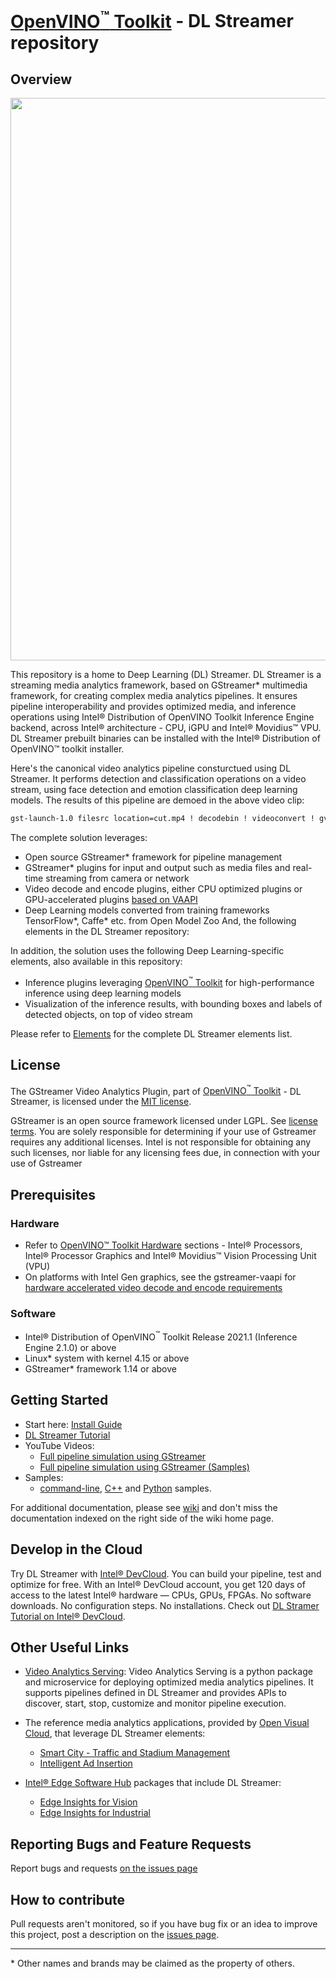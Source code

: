 # [OpenVINO<sup>&#8482;</sup> Toolkit](https://software.intel.com/en-us/openvino-toolkit) - DL Streamer repository

## Overview
<div align="center"><img src="intro.gif" width=900/></div>

This repository is a home to Deep Learning (DL) Streamer. DL Streamer is a streaming media analytics framework, based on GStreamer* multimedia framework, for creating complex media analytics pipelines. It ensures pipeline interoperability and provides optimized media, and inference operations using Intel® Distribution of OpenVINO Toolkit Inference Engine backend, across Intel® architecture - CPU, iGPU and Intel® Movidius™ VPU. DL Streamer prebuilt binaries can be installed with the Intel® Distribution of OpenVINO™ toolkit installer. 

Here's the canonical video analytics pipeline consturctued using DL Streamer. It performs detection and classification operations on a video stream, using face detection and emotion classification deep learning models. The results of this pipeline are demoed in the above video clip:
```sh
gst-launch-1.0 filesrc location=cut.mp4 ! decodebin ! videoconvert ! gvadetect model=face-detection-adas-0001.xml ! gvaclassify model=emotions-recognition-retail-0003.xml model-proc=emotions-recognition-retail-0003.json ! gvawatermark ! xvimagesink sync=false
```

The complete solution leverages:
* Open source GStreamer* framework for pipeline management
* GStreamer* plugins for input and output such as media files and real-time streaming from camera or network
* Video decode and encode plugins, either CPU optimized plugins or GPU-accelerated plugins [based on VAAPI](https://github.com/GStreamer/gstreamer-vaapi)
* Deep Learning models converted from training frameworks TensorFlow*, Caffe* etc. from Open Model Zoo
And, the following elements in the DL Streamer repository:

In addition, the solution uses the following Deep Learning-specific elements, also available in this repository:
* Inference plugins leveraging [OpenVINO<sup>&#8482;</sup> Toolkit](https://software.intel.com/en-us/openvino-toolkit) for high-performance inference using deep learning models
* Visualization of the inference results, with bounding boxes and labels of detected objects, on top of video stream

Please refer to [Elements](https://github.com/openvinotoolkit/dlstreamer_gst/wiki/Elements) for the complete DL Streamer elements list.


## License
The GStreamer Video Analytics Plugin, part of [OpenVINO<sup>&#8482;</sup> Toolkit](https://software.intel.com/en-us/openvino-toolkit) - DL Streamer, is licensed under the [MIT license](LICENSE).

GStreamer is an open source framework licensed under LGPL. See [license terms](https://gstreamer.freedesktop.org/documentation/frequently-asked-questions/licensing.html?gi-language=c). You are solely responsible for determining if your use of Gstreamer requires any additional licenses.  Intel is not responsible for obtaining any such licenses, nor liable for any licensing fees due, in connection with your use of Gstreamer

## Prerequisites
### Hardware
* Refer to [OpenVINO™ Toolkit Hardware](https://software.intel.com/content/www/us/en/develop/tools/openvino-toolkit/hardware.html) sections - Intel® Processors, Intel® Processor Graphics and Intel® Movidius™ Vision Processing Unit (VPU)
* On platforms with Intel Gen graphics, see the gstreamer-vaapi for [hardware accelerated video decode and encode requirements](https://github.com/GStreamer/gstreamer-vaapi)

### Software
* Intel® Distribution of OpenVINO<sup>&#8482;</sup> Toolkit Release 2021.1 (Inference Engine 2.1.0) or above
* Linux* system with kernel 4.15 or above
* GStreamer* framework 1.14 or above

## Getting Started
* Start here: [Install Guide](https://github.com/openvinotoolkit/dlstreamer_gst/wiki/Install-Guide)
* [DL Streamer Tutorial](https://github.com/openvinotoolkit/dlstreamer_gst/wiki/GStreamer%20Video%20Analytics%20Tutorial)
* YouTube Videos: 
    * [Full pipeline simulation using GStreamer](https://www.youtube.com/watch?v=fWhPV_IqDy0)
    * [Full pipeline simulation using GStreamer (Samples)](https://www.youtube.com/watch?v=EqHznsUR1sE)
* Samples:
    * [command-line](samples/gst_launch), [C++](samples/cpp/draw_face_attributes) and [Python](samples/python/draw_face_attributes/) samples.

For additional documentation, please see [wiki](https://github.com/openvinotoolkit/dlstreamer_gst/wiki) and don't miss the documentation indexed on the right side of the wiki home page.

## Develop in the Cloud
Try DL Streamer with [Intel&reg; DevCloud](https://devcloud.intel.com/edge/get_started/devcloud/). You can build your pipeline, test and optimize for free. With an Intel® DevCloud account, you get 120 days of access to the latest Intel® hardware — CPUs, GPUs, FPGAs. No software downloads. No configuration steps. No installations. Check out [DL Stramer Tutorial on Intel&reg; DevCloud](https://devcloud.intel.com/edge/advanced/advanced_tutorials/). 

## Other Useful Links 
* [Video Analytics Serving](https://github.com/openvinotoolkit/dlstreamer_gst/wiki/Elements): Video Analytics Serving is a python package and microservice for deploying optimized media analytics pipelines. It supports pipelines defined in DL Streamer and provides APIs to discover, start, stop, customize and monitor pipeline execution.
* The reference media analytics applications, provided by [Open Visual Cloud](https://01.org/openvisualcloud), that leverage DL Streamer elements:
    *  [Smart City - Traffic and Stadium Management](https://github.com/OpenVisualCloud/Smart-City-Sample)
    * [Intelligent Ad Insertion](https://github.com/OpenVisualCloud/Ad-Insertion-Sample)
* [Intel® Edge Software Hub](https://www.intel.com/content/www/us/en/edge-computing/edge-software-hub.html) packages that include DL Streamer:

    * [Edge Insights for Vision](https://software.intel.com/content/www/us/en/develop/topics/iot/edge-solutions/vision-recipes.html)
    * [Edge Insights for Industrial](https://software.intel.com/content/www/us/en/develop/topics/iot/edge-solutions/industrial-recipes.html)



## Reporting Bugs and Feature Requests
Report bugs and requests [on the issues page](https://github.com/openvinotoolkit/dlstreamer_gst/issues)


## How to contribute
Pull requests aren't monitored, so if you have bug fix or an idea to improve this project, post a description on the [issues page](https://github.com/openvinotoolkit/dlstreamer_gst/issues).

---
\* Other names and brands may be claimed as the property of others.
